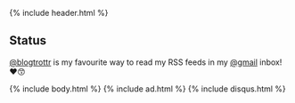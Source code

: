 {% include header.html %}

## Status

[@blogtrottr](https://twitter.com/blogtrottr) is my favourite way to read my RSS feeds in my [@gmail](https://twitter.com/gmail) inbox! ❤😙

{% include body.html %}
{% include ad.html %}
{% include disqus.html %}
